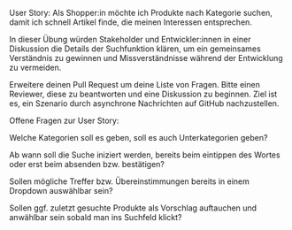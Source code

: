 User Story: Als Shopper:in möchte ich Produkte nach Kategorie suchen, damit ich schnell Artikel finde, die meinen Interessen entsprechen.

In dieser Übung würden Stakeholder und Entwickler:innen in einer Diskussion die Details der Suchfunktion klären, um ein gemeinsames Verständnis zu gewinnen und Missverständnisse während der Entwicklung zu vermeiden.

Erweitere deinen Pull Request um deine Liste von Fragen. Bitte einen Reviewer, diese zu beantworten und eine Diskussion zu beginnen. Ziel ist es, ein Szenario durch asynchrone Nachrichten auf GitHub nachzustellen.

Offene Fragen zur User Story:

Welche Kategorien soll es geben, soll es auch Unterkategorien geben?

Ab wann soll die Suche iniziert werden, bereits beim eintippen des Wortes oder erst beim absenden bzw. bestätigen?

Sollen mögliche Treffer bzw. Übereinstimmungen bereits in einem Dropdown auswählbar sein?

Sollen ggf. zuletzt gesuchte Produkte als Vorschlag auftauchen und anwählbar sein sobald man ins Suchfeld klickt?
